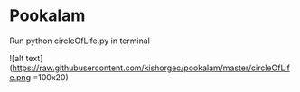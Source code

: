 # Pookalam

Run python circleOfLife.py in terminal

![alt text](https://raw.githubusercontent.com/kishorgec/pookalam/master/circleOfLife.png =100x20)
